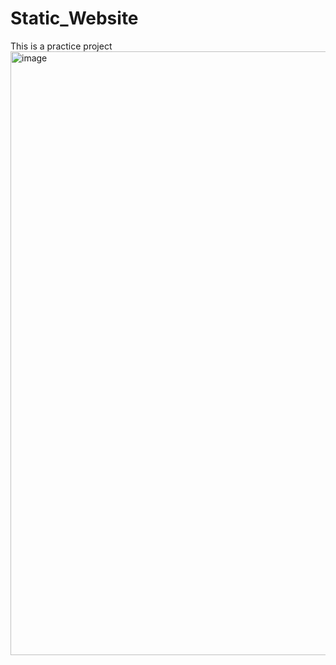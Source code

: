 # Static_Website
This is a practice project
<img width="1600" height="966" alt="image" src="https://github.com/user-attachments/assets/12744a4d-29fb-4617-bb58-37ae5d0ea3d4" />



